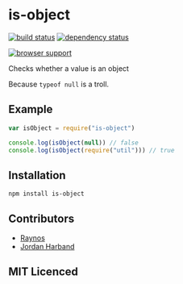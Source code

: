 # is-object

[![build status][1]][2] [![dependency status][3]][4]

[![browser support][5]][6]

Checks whether a value is an object

Because `typeof null` is a troll.

## Example

```js
var isObject = require("is-object")

console.log(isObject(null)) // false
console.log(isObject(require("util"))) // true
```

## Installation

`npm install is-object`

## Contributors

 - [Raynos][7]
 - [Jordan Harband][8]

## MIT Licenced

  [1]: https://secure.travis-ci.org/ljharb/is-object.png
  [2]: http://travis-ci.org/ljharb/is-object
  [3]: http://david-dm.org/ljharb/is-object/status.png
  [4]: http://david-dm.org/ljharb/is-object
  [5]: http://ci.testling.com/ljharb/is-object.png
  [6]: http://ci.testling.com/ljharb/is-object
  [7]: https://github.com/Raynos
  [8]: https://github.com/ljharb

